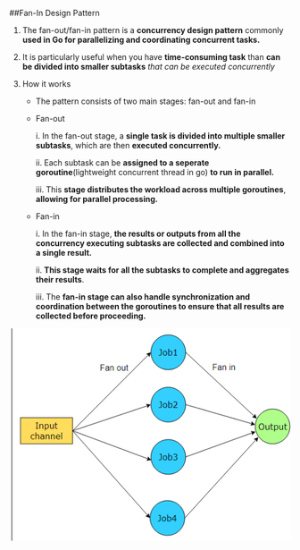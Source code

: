 ##Fan-In Design Pattern

1. The fan-out/fan-in pattern is a **concurrency design pattern** commonly **used in Go for parallelizing and coordinating concurrent tasks.**

2. It is particularly useful when you have **time-consuming task** than **can be divided into smaller subtasks** *that can be executed concurrently*

3. How it works
    - The pattern consists of two main stages: fan-out and fan-in

    - Fan-out
    
        i. In the fan-out stage, a **single task is divided into multiple smaller subtasks**, which are then **executed concurrently.**

        ii. Each subtask can be **assigned to a seperate goroutine**(lightweight concurrent thread in go) **to run in parallel.**

        iii. This **stage distributes the workload across multiple goroutines**, **allowing for parallel processing.**



    - Fan-in

        i. In the fan-in stage, **the results or outputs from all the concurrency executing subtasks are collected and combined into a single result.**

        ii. **This stage waits for all the subtasks to complete and aggregates their results**.

        iii. The **fan-in stage can also handle synchronization and coordination between the goroutines to ensure that all results are collected before proceeding.**




![alt text](image.png)




